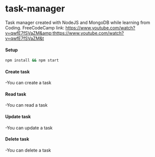 # task-manager
Task manager created with NodeJS and MongoDB while learning from Coding.
FreeCodeCamp link: https://www.youtube.com/watch?v=qwfE7fSVaZM&amp;thttps://www.youtube.com/watch?v=qwfE7fSVaZM&t

#### Setup

```bash
npm install && npm start
```
#### Create task
-You can create a task
#### Read task
-You can read a task
#### Update task
-You can update a task
#### Delete task
-You can delete a task
